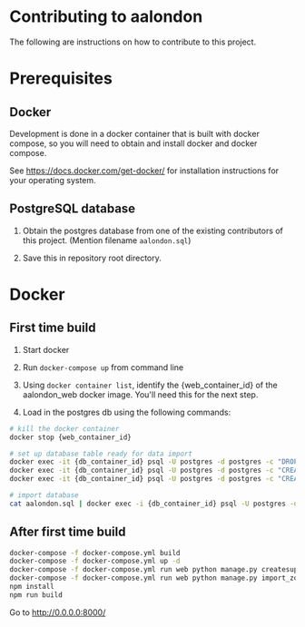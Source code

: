 # Contributing to aalondon

The following are instructions on how to contribute to this project.

# Prerequisites

## Docker

Development is done in a docker container that is built with docker compose, so
you will need to obtain and install docker and docker compose.

See <https://docs.docker.com/get-docker/> for installation instructions for
your operating system.

## PostgreSQL database

1. Obtain the postgres database from one of the existing contributors of this
   project. (Mention filename `aalondon.sql`)

2. Save this in repository root directory.

# Docker  

## First time build

1. Start docker

2. Run `docker-compose up` from command line

3. Using `docker container list`, identify the {web_container_id} of the
   aalondon_web docker image. You'll need this for the next step.

3. Load in the postgres db using the following commands:

```bash
# kill the docker container
docker stop {web_container_id}

# set up database table ready for data import
docker exec -it {db_container_id} psql -U postgres -d postgres -c "DROP DATABASE aalondon;"
docker exec -it {db_container_id} psql -U postgres -d postgres -c "CREATE DATABASE aalondon;"
docker exec -it {db_container_id} psql -U postgres -d postgres -c "CREATE ROLE aalondon;"

# import database
cat aalondon.sql | docker exec -i {db_container_id} psql -U postgres -d aalondon
```

## After first time build

```bash
docker-compose -f docker-compose.yml build
docker-compose -f docker-compose.yml up -d
docker-compose -f docker-compose.yml run web python manage.py createsuperuser
docker-compose -f docker-compose.yml run web python manage.py import_zoom_csv
npm install
npm run build
```

Go to http://0.0.0.0:8000/


